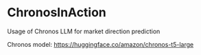# ChronosInAction
Usage of Chronos LLM  for market direction prediction

Chronos model: https://huggingface.co/amazon/chronos-t5-large
